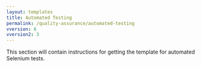 ```yaml
---
layout: templates
title: Automated Testing
permalink: /quality-assurance/automated-testing
vversion: 6
vversion2: 3
---
```



This section will contain instructions for getting the template for automated Selenium tests.

